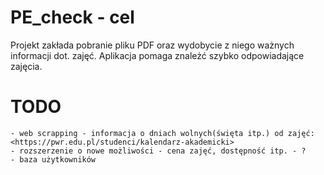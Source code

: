 # PE_check - cel

Projekt zakłada pobranie pliku PDF oraz wydobycie z niego ważnych informacji dot. zajęć. Aplikacja pomaga znależć szybko odpowiadające zajęcia.

# TODO
    - web scrapping - informacja o dniach wolnych(święta itp.) od zajęć: <https://pwr.edu.pl/studenci/kalendarz-akademicki>
    - rozszerzenie o nowe możliwości - cena zajęć, dostępność itp. - ?
    - baza użytkowników
